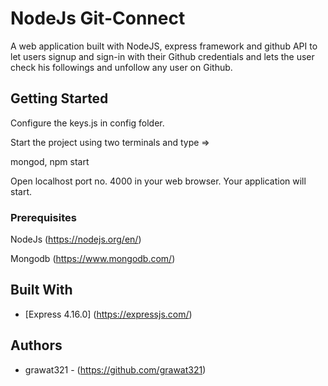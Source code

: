 # NodeJs Git-Connect


A web application built with NodeJS, express framework and github API to let users signup and sign-in with their Github credentials and lets the user check his followings and unfollow any user on Github.

## Getting Started

Configure the keys.js in config folder.

Start the project using two terminals and type =>

mongod,
npm start

Open localhost port no. 4000 in your web browser. Your application will start.

### Prerequisites

NodeJs (https://nodejs.org/en/)

Mongodb (https://www.mongodb.com/)

## Built With

* [Express 4.16.0] (https://expressjs.com/)

## Authors

* grawat321 - (https://github.com/grawat321)
